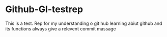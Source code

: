 # Github-Gl-testrep
This is a test. Rep for my understanding o git hub
learning abiut github and its functions 
always give a relevent commit massage
